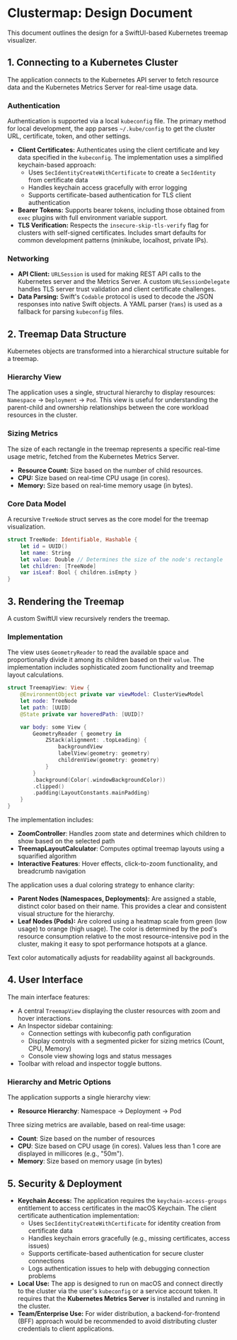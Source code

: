 # Clustermap: Design Document

This document outlines the design for a SwiftUI-based Kubernetes treemap visualizer.

## 1. Connecting to a Kubernetes Cluster

The application connects to the Kubernetes API server to fetch resource data and the Kubernetes Metrics Server for real-time usage data.

### Authentication

Authentication is supported via a local `kubeconfig` file. The primary method for local development, the app parses `~/.kube/config` to get the cluster URL, certificate, token, and other settings.

-   **Client Certificates:** Authenticates using the client certificate and key data specified in the `kubeconfig`. The implementation uses a simplified keychain-based approach:
    -   Uses `SecIdentityCreateWithCertificate` to create a `SecIdentity` from certificate data
    -   Handles keychain access gracefully with error logging
    -   Supports certificate-based authentication for TLS client authentication
-   **Bearer Tokens:** Supports bearer tokens, including those obtained from `exec` plugins with full environment variable support.
-   **TLS Verification:** Respects the `insecure-skip-tls-verify` flag for clusters with self-signed certificates. Includes smart defaults for common development patterns (minikube, localhost, private IPs).

### Networking

-   **API Client:** `URLSession` is used for making REST API calls to the Kubernetes server and the Metrics Server. A custom `URLSessionDelegate` handles TLS server trust validation and client certificate challenges.
-   **Data Parsing:** Swift's `Codable` protocol is used to decode the JSON responses into native Swift objects. A YAML parser (`Yams`) is used as a fallback for parsing `kubeconfig` files.

## 2. Treemap Data Structure

Kubernetes objects are transformed into a hierarchical structure suitable for a treemap.

### Hierarchy View

The application uses a single, structural hierarchy to display resources: `Namespace` → `Deployment` → `Pod`. This view is useful for understanding the parent-child and ownership relationships between the core workload resources in the cluster.

### Sizing Metrics

The size of each rectangle in the treemap represents a specific real-time usage metric, fetched from the Kubernetes Metrics Server.

-   **Resource Count:** Size based on the number of child resources.
-   **CPU:** Size based on real-time CPU usage (in cores).
-   **Memory:** Size based on real-time memory usage (in bytes).

### Core Data Model

A recursive `TreeNode` struct serves as the core model for the treemap visualization.

```swift
struct TreeNode: Identifiable, Hashable {
    let id = UUID()
    let name: String
    let value: Double // Determines the size of the node's rectangle
    let children: [TreeNode]
    var isLeaf: Bool { children.isEmpty }
}
```

## 3. Rendering the Treemap

A custom SwiftUI view recursively renders the treemap.

### Implementation

The view uses `GeometryReader` to read the available space and proportionally divide it among its children based on their `value`. The implementation includes sophisticated zoom functionality and treemap layout calculations.

```swift
struct TreemapView: View {
    @EnvironmentObject private var viewModel: ClusterViewModel
    let node: TreeNode
    let path: [UUID]
    @State private var hoveredPath: [UUID]?

    var body: some View {
        GeometryReader { geometry in
            ZStack(alignment: .topLeading) {
                backgroundView
                labelView(geometry: geometry)
                childrenView(geometry: geometry)
            }
        }
        .background(Color(.windowBackgroundColor))
        .clipped()
        .padding(LayoutConstants.mainPadding)
    }
}
```

The implementation includes:
- **ZoomController**: Handles zoom state and determines which children to show based on the selected path
- **TreemapLayoutCalculator**: Computes optimal treemap layouts using a squarified algorithm
- **Interactive Features**: Hover effects, click-to-zoom functionality, and breadcrumb navigation

The application uses a dual coloring strategy to enhance clarity:
- **Parent Nodes (Namespaces, Deployments):** Are assigned a stable, distinct color based on their name. This provides a clear and consistent visual structure for the hierarchy.
- **Leaf Nodes (Pods):** Are colored using a heatmap scale from green (low usage) to orange (high usage). The color is determined by the pod's resource consumption relative to the most resource-intensive pod in the cluster, making it easy to spot performance hotspots at a glance.

Text color automatically adjusts for readability against all backgrounds.

## 4. User Interface

The main interface features:

-   A central `TreemapView` displaying the cluster resources with zoom and hover interactions.
-   An Inspector sidebar containing:
    - Connection settings with kubeconfig path configuration
    - Display controls with a segmented picker for sizing metrics (Count, CPU, Memory)
    - Console view showing logs and status messages
-   Toolbar with reload and inspector toggle buttons.

### Hierarchy and Metric Options

The application supports a single hierarchy view:
- **Resource Hierarchy**: Namespace → Deployment → Pod

Three sizing metrics are available, based on real-time usage:
- **Count**: Size based on the number of resources
- **CPU**: Size based on CPU usage (in cores). Values less than 1 core are displayed in millicores (e.g., "50m").
- **Memory**: Size based on memory usage (in bytes)

## 5. Security & Deployment

-   **Keychain Access:** The application requires the `keychain-access-groups` entitlement to access certificates in the macOS Keychain. The client certificate authentication implementation:
    -   Uses `SecIdentityCreateWithCertificate` for identity creation from certificate data
    -   Handles keychain errors gracefully (e.g., missing certificates, access issues)
    -   Supports certificate-based authentication for secure cluster connections
    -   Logs authentication issues to help with debugging connection problems
-   **Local Use:** The app is designed to run on macOS and connect directly to the cluster via the user's `kubeconfig` or a service account token. It requires that the **Kubernetes Metrics Server** is installed and running in the cluster.
-   **Team/Enterprise Use:** For wider distribution, a backend-for-frontend (BFF) approach would be recommended to avoid distributing cluster credentials to client applications.
